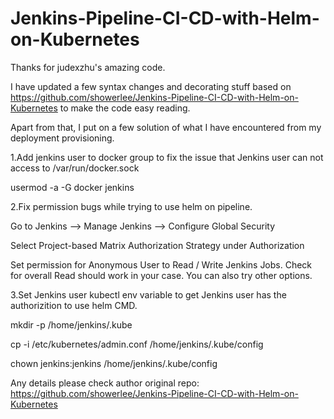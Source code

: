 # Jenkins-Pipeline-CI-CD-with-Helm-on-Kubernetes

Thanks for judexzhu's amazing code.

I have updated a few syntax changes and decorating stuff based on https://github.com/showerlee/Jenkins-Pipeline-CI-CD-with-Helm-on-Kubernetes to make the code easy reading.

Apart from that, I put on a few solution of what I have encountered from my deployment provisioning.

1.Add jenkins user to docker group to fix the issue that Jenkins user can not access to /var/run/docker.sock

usermod -a -G docker jenkins


2.Fix permission bugs while trying to use helm on pipeline.

Go to Jenkins --> Manage Jenkins --> Configure Global Security

Select Project-based Matrix Authorization Strategy under Authorization

Set permission for Anonymous User to Read / Write Jenkins Jobs. Check for overall Read should work in your case. You can also try other options.


3.Set Jenkins user kubectl env variable to get Jenkins user has the authorizition to use helm CMD. 

mkdir -p /home/jenkins/.kube

cp -i /etc/kubernetes/admin.conf /home/jenkins/.kube/config

chown jenkins:jenkins /home/jenkins/.kube/config


Any details please check author original repo: https://github.com/showerlee/Jenkins-Pipeline-CI-CD-with-Helm-on-Kubernetes
